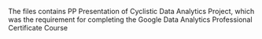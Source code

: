 The files contains PP Presentation of Cyclistic Data Analytics Project, which was the requirement for completing the Google Data Analytics Professional Certificate Course
